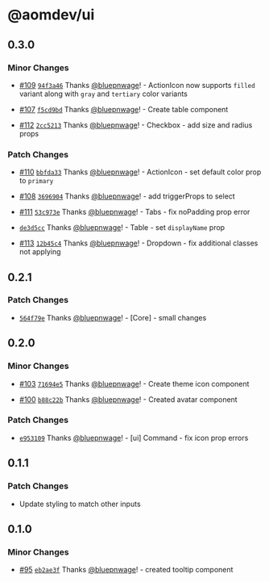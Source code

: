 # @aomdev/ui

## 0.3.0

### Minor Changes

- [#109](https://github.com/Active-Outre-Mer-Dev/aom/pull/109) [`94f3a46`](https://github.com/Active-Outre-Mer-Dev/aom/commit/94f3a46df1ea80c0ec611aeb11aff83b43864273) Thanks [@bluepnwage](https://github.com/bluepnwage)! - ActionIcon now supports `filled` variant along with `gray` and `tertiary` color variants

- [#107](https://github.com/Active-Outre-Mer-Dev/aom/pull/107) [`f5cd9bd`](https://github.com/Active-Outre-Mer-Dev/aom/commit/f5cd9bd6925c65d19d8970b25e0d6968b423f210) Thanks [@bluepnwage](https://github.com/bluepnwage)! - Create table component

- [#112](https://github.com/Active-Outre-Mer-Dev/aom/pull/112) [`2cc5213`](https://github.com/Active-Outre-Mer-Dev/aom/commit/2cc5213a600548570b53d6f6891500066f29f4be) Thanks [@bluepnwage](https://github.com/bluepnwage)! - Checkbox - add size and radius props

### Patch Changes

- [#110](https://github.com/Active-Outre-Mer-Dev/aom/pull/110) [`bbfda33`](https://github.com/Active-Outre-Mer-Dev/aom/commit/bbfda330392885759ad86444a80fe1e4c47c288d) Thanks [@bluepnwage](https://github.com/bluepnwage)! - ActionIcon - set default color prop to `primary`

- [#108](https://github.com/Active-Outre-Mer-Dev/aom/pull/108) [`3696904`](https://github.com/Active-Outre-Mer-Dev/aom/commit/36969041f3188e8ff552953b06cff3c697479049) Thanks [@bluepnwage](https://github.com/bluepnwage)! - add triggerProps to select

- [#111](https://github.com/Active-Outre-Mer-Dev/aom/pull/111) [`53c973e`](https://github.com/Active-Outre-Mer-Dev/aom/commit/53c973e5b0ca1cab62395779402c3503c4ed894d) Thanks [@bluepnwage](https://github.com/bluepnwage)! - Tabs - fix noPadding prop error

- [`de3d5cc`](https://github.com/Active-Outre-Mer-Dev/aom/commit/de3d5ccca6807267e0cd2e8eb63458297e330475) Thanks [@bluepnwage](https://github.com/bluepnwage)! - Table - set `displayName` prop

- [#113](https://github.com/Active-Outre-Mer-Dev/aom/pull/113) [`12b45c4`](https://github.com/Active-Outre-Mer-Dev/aom/commit/12b45c4f5ee164f750a1b8e2a9227c93decc464d) Thanks [@bluepnwage](https://github.com/bluepnwage)! - Dropdown - fix additional classes not applying

## 0.2.1

### Patch Changes

- [`564f79e`](https://github.com/Active-Outre-Mer-Dev/aom/commit/564f79ec8868c8681d0da45d9acb63cf43cf2401) Thanks [@bluepnwage](https://github.com/bluepnwage)! - [Core] - small changes

## 0.2.0

### Minor Changes

- [#103](https://github.com/Active-Outre-Mer-Dev/aom/pull/103) [`71694e5`](https://github.com/Active-Outre-Mer-Dev/aom/commit/71694e555c6a4468f809c529231eda922661fbf8) Thanks [@bluepnwage](https://github.com/bluepnwage)! - Create theme icon component

- [#100](https://github.com/Active-Outre-Mer-Dev/aom/pull/100) [`b88c22b`](https://github.com/Active-Outre-Mer-Dev/aom/commit/b88c22b92c2c7460c80f4f03c2089e9d1d88dece) Thanks [@bluepnwage](https://github.com/bluepnwage)! - Created avatar component

### Patch Changes

- [`e953109`](https://github.com/Active-Outre-Mer-Dev/aom/commit/e953109d37c8f636cb035ea8593c52a2ea3aaa35) Thanks [@bluepnwage](https://github.com/bluepnwage)! - [ui] Command - fix icon prop errors

## 0.1.1

### Patch Changes

- Update styling to match other inputs

## 0.1.0

### Minor Changes

- [#95](https://github.com/Active-Outre-Mer-Dev/aom/pull/95) [`eb2ae3f`](https://github.com/Active-Outre-Mer-Dev/aom/commit/eb2ae3f6d268d6461d70101efa0c972a74b4f814) Thanks [@bluepnwage](https://github.com/bluepnwage)! - created tooltip component
